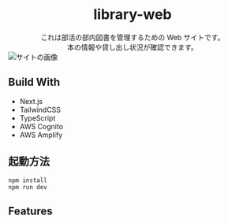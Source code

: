 # <center>library-web</center>

<center>これは部活の部内図書を管理するための Web サイトです。
<br>本の情報や貸し出し状況が確認できます。</center>
<img src=https://github.com/kurakke/library-web/blob/feature/add-readme/src/assets/readme/site.png alt="サイトの画像">

## Build With

-   Next.js
-   TailwindCSS
-   TypeScript
-   AWS Cognito
-   AWS Amplify

## 起動方法

```
npm install
npm run dev
```

## Features
